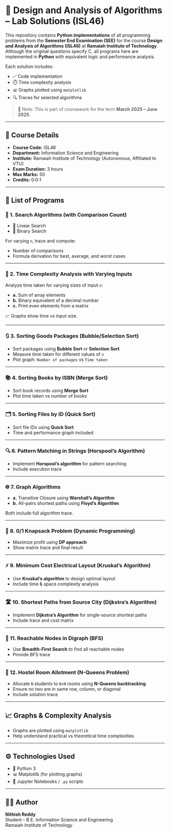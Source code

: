 # 📘 Design and Analysis of Algorithms – Lab Solutions (ISL46)

This repository contains **Python implementations** of all programming problems from the **Semester End Examination (SEE)** for the course **Design and Analysis of Algorithms (ISL46)** at **Ramaiah Institute of Technology**. Although the original questions specify C, all programs here are implemented in **Python** with equivalent logic and performance analysis.

Each solution includes:
- ✅ Code implementation
- ⏱️ Time complexity analysis
- 📊 Graphs plotted using `matplotlib`
- 🔍 Traces for selected algorithms

> 📌 Note: This is part of coursework for the term **March 2025 – June 2025**.

---

## 🧾 Course Details

- **Course Code:** ISL46  
- **Department:** Information Science and Engineering  
- **Institute:** Ramaiah Institute of Technology (Autonomous, Affiliated to VTU)  
- **Exam Duration:** 3 hours  
- **Max Marks:** 50  
- **Credits:** 0:0:1  

---

## 📝 List of Programs

### 🔎 1. Search Algorithms (with Comparison Count)

- 🔹 Linear Search  
- 🔹 Binary Search  

For varying `n`, trace and compute:
- Number of comparisons
- Formula derivation for best, average, and worst cases

---

### 🔢 2. Time Complexity Analysis with Varying Inputs

Analyze time taken for varying sizes of input `n`:
- **a.** Sum of array elements  
- **b.** Binary equivalent of a decimal number  
- **c.** Print even elements from a matrix  

📈 Graphs show time vs input size.

---

### 🔃 3. Sorting Goods Packages (Bubble/Selection Sort)

- Sort packages using **Bubble Sort** or **Selection Sort**
- Measure time taken for different values of `n`
- Plot graph: `Number of packages` vs `Time taken`

---

### 📚 4. Sorting Books by ISBN (Merge Sort)

- Sort book records using **Merge Sort**
- Plot time taken vs number of books

---

### 🗂️ 5. Sorting Files by ID (Quick Sort)

- Sort file IDs using **Quick Sort**
- Time and performance graph included

---

### 🔍 6. Pattern Matching in Strings (Horspool’s Algorithm)

- Implement **Horspool’s algorithm** for pattern searching
- Include execution trace

---

### 🌐 7. Graph Algorithms

- **a.** Transitive Closure using **Warshall’s Algorithm**  
- **b.** All-pairs shortest paths using **Floyd’s Algorithm**  

Both include full algorithm trace.

---

### 🎒 8. 0/1 Knapsack Problem (Dynamic Programming)

- Maximize profit using **DP approach**
- Show matrix trace and final result

---

### ⚡ 9. Minimum Cost Electrical Layout (Kruskal’s Algorithm)

- Use **Kruskal’s algorithm** to design optimal layout  
- Include time & space complexity analysis

---

### 🛣️ 10. Shortest Paths from Source City (Dijkstra’s Algorithm)

- Implement **Dijkstra’s Algorithm** for single-source shortest paths  
- Include trace and cost matrix

---

### 🌳 11. Reachable Nodes in Digraph (BFS)

- Use **Breadth-First Search** to find all reachable nodes  
- Provide BFS trace

---

### 🧠 12. Hostel Room Allotment (N-Queens Problem)

- Allocate `N` students to `N×N` rooms using **N-Queens backtracking**  
- Ensure no two are in same row, column, or diagonal  
- Include solution trace

---

## 📈 Graphs & Complexity Analysis

- Graphs are plotted using `matplotlib`
- Help understand practical vs theoretical time complexities

---

## ⚙️ Technologies Used

- 🐍 Python 3
- 📊 Matplotlib (for plotting graphs)
- 📝 Jupyter Notebooks / `.py` scripts

---

## 👨‍💻 Author

**Nithish Reddy**  
Student – B.E. Information Science and Engineering  
Ramaiah Institute of Technology
